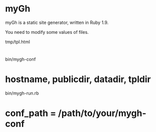 myGh
================
myGh is a static site generator,  written in Ruby 1.9.

You need to modify some values of files.

tmp/tpl.html
# <base href='http://your-username.github.io/' />
bin/mygh-conf
# hostname, publicdir, datadir, tpldir
bin/mygh-run.rb
# conf_path = /path/to/your/mygh-conf

